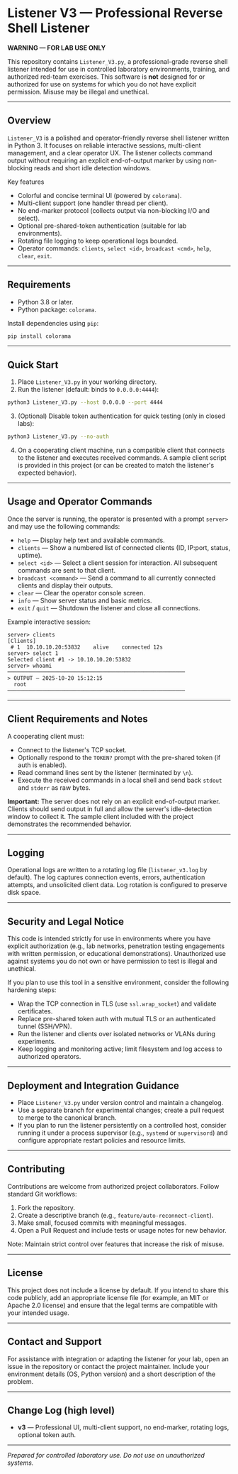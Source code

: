 # Listener V3 — Professional Reverse Shell Listener

**WARNING — FOR LAB USE ONLY**

This repository contains `Listener_V3.py`, a professional-grade reverse shell listener intended for use in controlled laboratory environments, training, and authorized red-team exercises. This software is **not** designed for or authorized for use on systems for which you do not have explicit permission. Misuse may be illegal and unethical.

---

## Overview

`Listener_V3` is a polished and operator-friendly reverse shell listener written in Python 3. It focuses on reliable interactive sessions, multi-client management, and a clear operator UX. The listener collects command output without requiring an explicit end-of-output marker by using non-blocking reads and short idle detection windows.

Key features

* Colorful and concise terminal UI (powered by `colorama`).
* Multi-client support (one handler thread per client).
* No end-marker protocol (collects output via non-blocking I/O and select).
* Optional pre-shared-token authentication (suitable for lab environments).
* Rotating file logging to keep operational logs bounded.
* Operator commands: `clients`, `select <id>`, `broadcast <cmd>`, `help`, `clear`, `exit`.

---

## Requirements

* Python 3.8 or later.
* Python package: `colorama`.

Install dependencies using `pip`:

```bash
pip install colorama
```

---

## Quick Start

1. Place `Listener_V3.py` in your working directory.
2. Run the listener (default: binds to `0.0.0.0:4444`):

```bash
python3 Listener_V3.py --host 0.0.0.0 --port 4444
```

3. (Optional) Disable token authentication for quick testing (only in closed labs):

```bash
python3 Listener_V3.py --no-auth
```

4. On a cooperating client machine, run a compatible client that connects to the listener and executes received commands. A sample client script is provided in this project (or can be created to match the listener's expected behavior).

---

## Usage and Operator Commands

Once the server is running, the operator is presented with a prompt `server>` and may use the following commands:

* `help` — Display help text and available commands.
* `clients` — Show a numbered list of connected clients (ID, IP:port, status, uptime).
* `select <id>` — Select a client session for interaction. All subsequent commands are sent to that client.
* `broadcast <command>` — Send a command to all currently connected clients and display their outputs.
* `clear` — Clear the operator console screen.
* `info` — Show server status and basic metrics.
* `exit` / `quit` — Shutdown the listener and close all connections.

Example interactive session:

```text
server> clients
[Clients]
 # 1  10.10.10.20:53832    alive    connected 12s
server> select 1
Selected client #1 -> 10.10.10.20:53832
server> whoami
────────────────────────────────────────────────────────
> OUTPUT — 2025-10-20 15:12:15
  root
────────────────────────────────────────────────────────
```

---

## Client Requirements and Notes

A cooperating client must:

* Connect to the listener's TCP socket.
* Optionally respond to the `TOKEN?` prompt with the pre-shared token (if auth is enabled).
* Read command lines sent by the listener (terminated by `\n`).
* Execute the received commands in a local shell and send back `stdout` and `stderr` as raw bytes.

**Important:** The server does not rely on an explicit end-of-output marker. Clients should send output in full and allow the server's idle-detection window to collect it. The sample client included with the project demonstrates the recommended behavior.

---

## Logging

Operational logs are written to a rotating log file (`listener_v3.log` by default). The log captures connection events, errors, authentication attempts, and unsolicited client data. Log rotation is configured to preserve disk space.

---

## Security and Legal Notice

This code is intended strictly for use in environments where you have explicit authorization (e.g., lab networks, penetration testing engagements with written permission, or educational demonstrations). Unauthorized use against systems you do not own or have permission to test is illegal and unethical.

If you plan to use this tool in a sensitive environment, consider the following hardening steps:

* Wrap the TCP connection in TLS (use `ssl.wrap_socket`) and validate certificates.
* Replace pre-shared token auth with mutual TLS or an authenticated tunnel (SSH/VPN).
* Run the listener and clients over isolated networks or VLANs during experiments.
* Keep logging and monitoring active; limit filesystem and log access to authorized operators.

---

## Deployment and Integration Guidance

* Place `Listener_V3.py` under version control and maintain a changelog.
* Use a separate branch for experimental changes; create a pull request to merge to the canonical branch.
* If you plan to run the listener persistently on a controlled host, consider running it under a process supervisor (e.g., `systemd` or `supervisord`) and configure appropriate restart policies and resource limits.

---

## Contributing

Contributions are welcome from authorized project collaborators. Follow standard Git workflows:

1. Fork the repository.
2. Create a descriptive branch (e.g., `feature/auto-reconnect-client`).
3. Make small, focused commits with meaningful messages.
4. Open a Pull Request and include tests or usage notes for new behavior.

Note: Maintain strict control over features that increase the risk of misuse.

---

## License

This project does not include a license by default. If you intend to share this code publicly, add an appropriate license file (for example, an MIT or Apache 2.0 license) and ensure that the legal terms are compatible with your intended usage.

---

## Contact and Support

For assistance with integration or adapting the listener for your lab, open an issue in the repository or contact the project maintainer. Include your environment details (OS, Python version) and a short description of the problem.

---

## Change Log (high level)

* **v3** — Professional UI, multi-client support, no end-marker, rotating logs, optional token auth.

---

*Prepared for controlled laboratory use. Do not use on unauthorized systems.*
